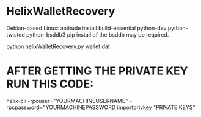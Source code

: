 # HelixWalletRecovery
Debian-based Linux:
 aptitude install build-essential python-dev python-twisted python-bsddb3
 pip install of the bsddb may be required.
 
python helixWalletRecovery.py wallet.dat

# AFTER GETTING THE PRIVATE KEY RUN THIS CODE:
helix-cli -rpcuser="YOURMACHINEUSERNAME" -rpcpassword="YOURMACHINEPASSWORD importprivkey "PRIVATE KEYS" 

